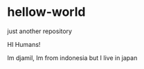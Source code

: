 # hellow-world
just another repository

HI Humans!

Im djamil, Im from indonesia but I live in japan
